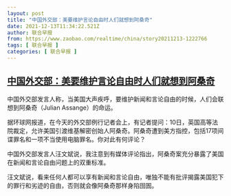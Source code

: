 ```yaml
---
layout: post
title: "中国外交部：美要维护言论自由时人们就想到阿桑奇"
date: 2021-12-13T11:34:22.521Z
author: 联合早报
from: https://www.zaobao.com/realtime/china/story20211213-1222766
tags: [ 联合早报 ]
categories: [ 联合早报 ]
---
```

<!--1639413000000-->
[中国外交部：美要维护言论自由时人们就想到阿桑奇](https://www.zaobao.com/realtime/china/story20211213-1222766)
------

<div>
<p>中国外交部发言人称，当美国大声疾呼，要维护新闻和言论自由的时候，人们会联想到阿桑奇（Julian Assange）的命运。</p><p>据环球网报道，在今天的外交部例行记者会上，有记者提问：10日，英国高等法院裁定，允许美国引渡维基解密创始人阿桑奇。阿桑奇遭到美方指控，包括17项间谍罪名和一项不当使用电脑罪名。你对此有何评论？</p><p>中国外交部发言人汪文斌说，我注意到有媒体评论指出，阿桑奇案充分暴露了美国在新闻和言论自由问题上的双重标准。</p><section id="imu"><div id="dfp-ad-imu1">        </div></section><p>汪文斌说，看来任何人都可以享有新闻和言论自由，唯独不能有批评揭露美国犯下的罪行和劣迹的自由，否则就会像阿桑奇那样身陷囹圄。</p>      <div class="cx_paywall_placeholder" id="sph_cdp_40"></div>
</div>
